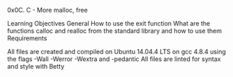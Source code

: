 0x0C. C - More malloc, free

Learning Objectives
General
How to use the exit function
What are the functions calloc and realloc from the standard library and how to use them
Requirements

All files are created and compiled on Ubuntu 14.04.4 LTS on gcc 4.8.4 using the flags -Wall -Werror -Wextra and -pedantic
All files are linted for syntax and style with Betty
